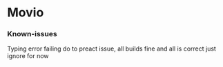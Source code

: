 # Movio

### Known-issues
Typing error failing do to preact issue, all builds fine and all is correct just ignore for now
